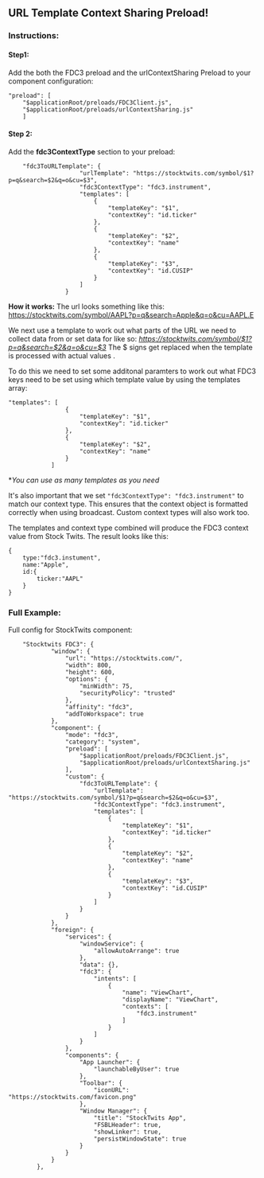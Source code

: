 ## URL Template Context Sharing Preload!

### Instructions:
#### Step1:
Add the both the FDC3 preload and the urlContextSharing Preload to your component configuration:


```
"preload": [
    "$applicationRoot/preloads/FDC3Client.js",
    "$applicationRoot/preloads/urlContextSharing.js"
    ]
```
#### Step 2:

Add the **fdc3ContextType** section to your preload:

```
    "fdc3ToURLTemplate": {
					"urlTemplate": "https://stocktwits.com/symbol/$1?p=q&search=$2&q=o&cu=$3",
					"fdc3ContextType": "fdc3.instrument",
					"templates": [
						{
							"templateKey": "$1",
							"contextKey": "id.ticker"
						},
						{
							"templateKey": "$2",
							"contextKey": "name"
						},
						{
							"templateKey": "$3",
							"contextKey": "id.CUSIP"
						}
					]
				}
```
**How it works:**
The url looks something like this: https://stocktwits.com/symbol/AAPL?p=q&search=Apple&q=o&cu=AAPL.E

We next use a template to work out what parts of the URL we need to collect data from or set data for like so:
*https://stocktwits.com/symbol/$1?p=q&search=$2&q=o&cu=$3*
The $ signs get replaced when the template is processed with actual values .

To do this we need to set some additonal paramters to work out what FDC3 keys need to be set using which template value by using the templates array:
```
"templates": [
				{
					"templateKey": "$1",
					"contextKey": "id.ticker"
				},
				{
					"templateKey": "$2",
					"contextKey": "name"
				}
			]
```
**You can use as many templates as you need*

It's also important that we set `"fdc3ContextType": "fdc3.instrument"` to match our context type. This ensures that the context object is formatted correctly when using broadcast. Custom context types will also work too.

The templates and context type combined will produce the FDC3 context value from Stock Twits. The result looks like this:
```
{
	type:"fdc3.instument",
	name:"Apple",
	id:{
		ticker:"AAPL"
	}
}
```



### Full Example:
Full config for StockTwits component:
```
	"Stocktwits FDC3": {
			"window": {
				"url": "https://stocktwits.com/",
				"width": 800,
				"height": 600,
				"options": {
					"minWidth": 75,
					"securityPolicy": "trusted"
				},
				"affinity": "fdc3",
				"addToWorkspace": true
			},
			"component": {
				"mode": "fdc3",
				"category": "system",
				"preload": [
					"$applicationRoot/preloads/FDC3Client.js",
					"$applicationRoot/preloads/urlContextSharing.js"
				],
				"custom": {
					"fdc3ToURLTemplate": {
						"urlTemplate": "https://stocktwits.com/symbol/$1?p=q&search=$2&q=o&cu=$3",
						"fdc3ContextType": "fdc3.instrument",
						"templates": [
							{
								"templateKey": "$1",
								"contextKey": "id.ticker"
							},
							{
								"templateKey": "$2",
								"contextKey": "name"
							},
							{
								"templateKey": "$3",
								"contextKey": "id.CUSIP"
							}
						]
					}
				}
			},
			"foreign": {
				"services": {
					"windowService": {
						"allowAutoArrange": true
					},
					"data": {},
					"fdc3": {
						"intents": [
							{
								"name": "ViewChart",
								"displayName": "ViewChart",
								"contexts": [
									"fdc3.instrument"
								]
							}
						]
					}
				},
				"components": {
					"App Launcher": {
						"launchableByUser": true
					},
					"Toolbar": {
						"iconURL": "https://stocktwits.com/favicon.png"
					},
					"Window Manager": {
						"title": "StockTwits App",
						"FSBLHeader": true,
						"showLinker": true,
						"persistWindowState": true
					}
				}
			}
		},
```